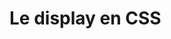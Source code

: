 <div w-full h-full>
    <div>
        <h1 w-100 pb-4 text-gradient-css font-mono text-2xl >Le display en CSS</h1>
    </div>
    <div>
        <ListCustom
            listStyle="text-gradient-css"
            title="Valeurs de display"
            :list="[
                `block: Occupe toute la largeur disponible`,
                `inline: Occupe seulement la largeur nécessaire`,
                `inline-block: Combinaison de block et inline`,
                `none: Ne s'affiche pas`
            ]"
        />
    </div>
    <div py-4>
        <ListCustom
            listStyle="text-gradient-css"
            title="Display: inline"
            :list="[
                `Occupe l'espace nécessaire, Ne commence pas sur une nouvelle ligne, Ne peut pas avoir de dimensions définies`,
            ]"
        />
        <ListCustom
            listStyle="text-gradient-css"
            title="Display: block"
            :list="[
                `Occupe toute la largeur, Commence sur une nouvelle ligne, Peut avoir des dimensions définies`,
            ]"
        />
        <ListCustom
            listStyle="text-gradient-css"
            title="Display: inline-block"
            :list="[
                `Occupe l'espace nécessaire, Peut avoir des dimensions définies, Aligne les éléments sur une seule ligne`,
            ]"
        />
    </div>
</div>
